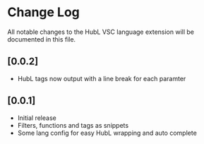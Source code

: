 # Change Log
All notable changes to the HubL VSC language extension will be documented in this file.

## [0.0.2]
- HubL tags now output with a line break for each paramter

## [0.0.1]
- Initial release
- Filters, functions and tags as snippets
- Some lang config for easy HubL wrapping and auto complete